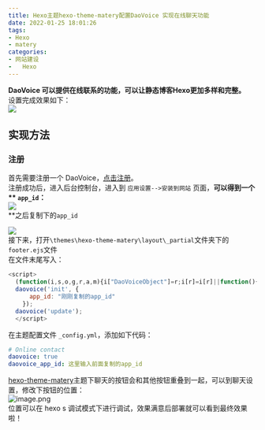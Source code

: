 ```yaml
---
title: Hexo主题hexo-theme-matery配置DaoVoice 实现在线聊天功能
date: 2022-01-25 18:01:26
tags:
- Hexo
- matery
categories:
- 网站建设
- 	Hexo
---
```


**DaoVoice 可以提供在线联系的功能，可以让静态博客Hexo更加多样和完整。**<br />设置完成效果如下：<br />![](https://vip1.loli.io/2022/01/25/bUaPyOcKD5orTJs.png)
<a name="toc-heading-1"></a>

## 实现方法
<a name="toc-heading-2"></a>
### 注册
首先需要注册一个 DaoVoice，[点击注册](http://dashboard.daovoice.io/get-started?invite_code=7f3d6e70)。<br />注册成功后，进入后台控制台，进入到 `应用设置-->安装到网站` 页面，**可以得到一个 ** **`app_id`**：**<br />![](https://vip1.loli.io/2022/01/25/mywG9pZqtken3RX.png)<br />**之后复制下的`app_id`

![](https://vip2.loli.io/2022/01/25/ySOsQ39NpXlIcxm.png)<br />接下来，打开`\themes\hexo-theme-matery\layout\_partial`文件夹下的`footer.ejs`文件<br />在文件末尾写入：
```javascript
<script>
  (function(i,s,o,g,r,a,m){i["DaoVoiceObject"]=r;i[r]=i[r]||function(){(i[r].q=i[r].q||[]).push(arguments)},i[r].l=1*new Date();a=s.createElement(o),m=s.getElementsByTagName(o)[0];a.async=1;a.src=g;a.charset="utf-8";m.parentNode.insertBefore(a,m)})(window,document,"script",('https:' == document.location.protocol ? 'https:' : 'http:') + "//widget.daovoice.io/widget/0f81ff2f.js","daovoice")
  daovoice('init', {
      app_id: "刚刚复制的app_id"
    });
  daovoice('update');
  </script>
```
在主题配置文件 `_config.yml`，添加如下代码：
```yaml
# Online contact 
daovoice: true
daovoice_app_id: 这里输入前面复制的app_id
```
[hexo-theme-matery](https://github.com/blinkfox/hexo-theme-matery)主题下聊天的按钮会和其他按钮重叠到一起，可以到聊天设置，修改下按钮的位置：<br />![image.png](https://vip1.loli.io/2022/01/25/8QbHw5uLxNmreIF.png)<br />位置可以在 hexo s 调试模式下进行调试，效果满意后部署就可以看到最终效果啦！

